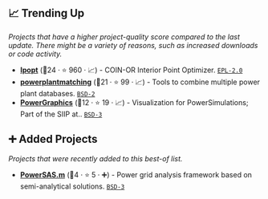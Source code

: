 ## 📈 Trending Up

_Projects that have a higher project-quality score compared to the last update. There might be a variety of reasons, such as increased downloads or code activity._

- <b><a href="https://github.com/coin-or/Ipopt">Ipopt</a></b> (🥇24 ·  ⭐ 960 · 📈) - COIN-OR Interior Point Optimizer. <code><a href="http://bit.ly/2M0xmjV">EPL-2.0</a></code> <code><img src="https://www.python.org/static/favicon.ico" style="display:inline;" width="13" height="13"></code>
- <b><a href="https://pypsa.org">powerplantmatching</a></b> (🥉21 ·  ⭐ 99 · 📈) - Tools to combine multiple power plant databases. <code><a href="http://bit.ly/3rqEWVr">BSD-2</a></code> <code><img src="https://www.python.org/static/favicon.ico" style="display:inline;" width="13" height="13"></code>
- <b><a href="https://www.nrel.gov/analysis/siip.html">PowerGraphics</a></b> (🥇12 ·  ⭐ 19 · 📈) - Visualization for PowerSimulations; Part of the SIIP at.. <code><a href="http://bit.ly/3aKzpTv">BSD-3</a></code> <code><img src="https://github.com/JuliaLang/julia-logo-graphics/blob/master/images/julia.ico" style="display:inline;" width="13" height="13"></code>

## ➕ Added Projects

_Projects that were recently added to this best-of list._

- <b><a href="https://github.com/ANL-CEEESA/powersas.m">PowerSAS.m</a></b> (🥉4 ·  ⭐ 5 · ➕) - Power grid analysis framework based on semi-analytical solutions. <code><a href="http://bit.ly/3aKzpTv">BSD-3</a></code>

